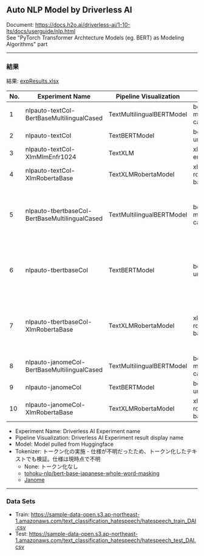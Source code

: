 ## Auto NLP Model by Driverless AI
  
Document: https://docs.h2o.ai/driverless-ai/1-10-lts/docs/userguide/nlp.html  
See "PyTorch Transformer Archtecture Models (eg. BERT) as Modeling Algorithms" part
  
***
### 結果
結果: [expResults.xlsx](expResults.xlsx) 
  
| No. | Experiment Name                                    | Pipeline Visualization     | Model                           | Tokenizer                                                       | F1 - Test  |
|-----|----------------------------------------------------|----------------------------|---------------------------------|-----------------------------------------------------------------|------------|
| 1   | nlpauto-textCol-BertBaseMultilingualCased          | TextMultilingualBERTModel  | bert-base-multilingual-cased    | None                                                            | 0.3170732  |
| 2   | nlpauto-textCol                                    | TextBERTModel              | bert-base-uncased               | None                                                            | 0.2406015  |
| 3   | nlpauto-textCol-XlmMlmEnfr1024                     | TextXLM                    | xlm-mlm-enfr-1024               | None                                                            | 0.1340782  |
| 4   | nlpauto-textCol-XlmRobertaBase                     | TextXLMRobertaModel        | xlm-roberta-base                | None                                                            | 0.3061224  |
| 5   | nlpauto-tbertbaseCol-BertBaseMultilingualCased     | TextMultilingualBERTModel  | bert-base-multilingual-cased    | tohoku-nlp/bert-base-japanese-whole-word-masking                | 0.2442748  |
| 6   | nlpauto-tbertbaseCol                               | TextBERTModel              | bert-base-uncased               | tohoku-nlp/bert-base-japanese-whole-word-masking                | 0.3283582  |
| 7   | nlpauto-tbertbaseCol-XlmRobertaBase                | TextXLMRobertaModel        | xlm-roberta-base                | tohoku-nlp/bert-base-japanese-whole-word-masking                | 0.2105263  |
| 8   | nlpauto-janomeCol-BertBaseMultilingualCased        | TextMultilingualBERTModel  | bert-base-multilingual-cased    | Janome                                                          | 0.2941176  |
| 9   | nlpauto-janomeCol                                  | TextBERTModel              | bert-base-uncased               | Janome                                                          | 0.475      |
| 10  | nlpauto-janomeCol-XlmRobertaBase                   | TextXLMRobertaModel        | xlm-roberta-base                | Janome                                                          | 0.1167109  |

- Experiment Name: Driverless AI Experiment name
- Pipeline Visualization: Driverless AI Experiment result display name
- Model: Model pulled from Huggingface
- Tokenizer: トークン化の実施 - 仕様が不明だったため、トークン化したテキストでも検証。仕様は現時点で不明
    - None: トークン化なし
    - [tohoku-nlp/bert-base-japanese-whole-word-masking](https://huggingface.co/tohoku-nlp/bert-base-japanese-whole-word-masking)
    - [Janome](https://mocobeta.github.io/janome/)

***
### Data Sets 
- Train: https://sample-data-open.s3.ap-northeast-1.amazonaws.com/text_classification_hatespeech/hatespeech_train_DAI.csv
- Test: https://sample-data-open.s3.ap-northeast-1.amazonaws.com/text_classification_hatespeech/hatespeech_test_DAI.csv

  
